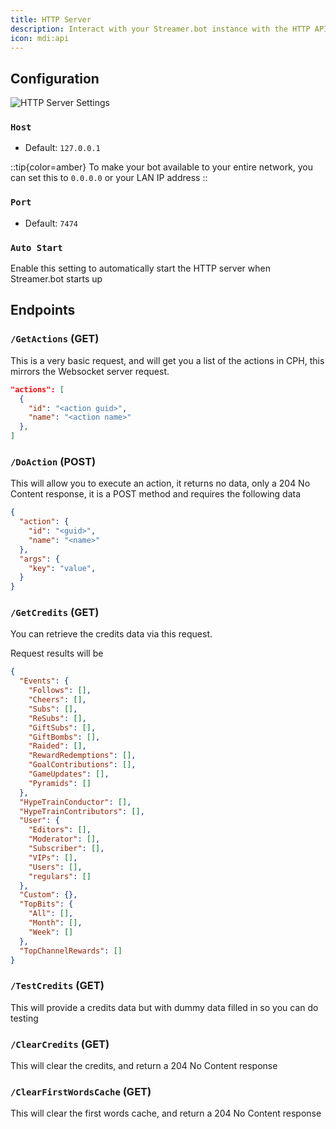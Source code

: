 ```yaml
---
title: HTTP Server
description: Interact with your Streamer.bot instance with the HTTP API
icon: mdi:api
---
```


## Configuration
![HTTP Server Settings](https://user-images.githubusercontent.com/3193453/121987897-5ec18b00-cd67-11eb-9ec8-3786248b909a.png)

### `Host`
- Default: `127.0.0.1`

::tip{color=amber}
To make your bot available to your entire network, you can set this to `0.0.0.0` or your LAN IP address
::

### `Port`
- Default: `7474`

### `Auto Start`
Enable this setting to automatically start the HTTP server when Streamer.bot starts up

## Endpoints
### `/GetActions` (GET)
This is a very basic request, and will get you a list of the actions in CPH, this mirrors the Websocket server request.

```json
"actions": [
  {
    "id": "<action guid>",
    "name": "<action name>"
  },
]
```
### `/DoAction` (POST)
This will allow you to execute an action, it returns no data, only a 204 No Content response, it is a POST method and requires the following data

```json
{
  "action": {
    "id": "<guid>",
    "name": "<name>"
  },
  "args": {
    "key": "value",
  }
}
```

### `/GetCredits` (GET)
You can retrieve the credits data via this request.

Request results will be

```json
{
  "Events": {
    "Follows": [],
    "Cheers": [],
    "Subs": [],
    "ReSubs": [],
    "GiftSubs": [],
    "GiftBombs": [],
    "Raided": [],
    "RewardRedemptions": [],
    "GoalContributions": [],
    "GameUpdates": [],
    "Pyramids": []
  },
  "HypeTrainConductor": [],
  "HypeTrainContributors": [],
  "User": {
    "Editors": [],
    "Moderator": [],
    "Subscriber": [],
    "VIPs": [],
    "Users": [],
    "regulars": []
  },
  "Custom": {},
  "TopBits": {
    "All": [],
    "Month": [],
    "Week": []
  },
  "TopChannelRewards": []
}
```

### `/TestCredits` (GET)
This will provide a credits data but with dummy data filled in so you can do testing

### `/ClearCredits` (GET)
This will clear the credits, and return a 204 No Content response

### `/ClearFirstWordsCache` (GET)
This will clear the first words cache, and return a 204 No Content response